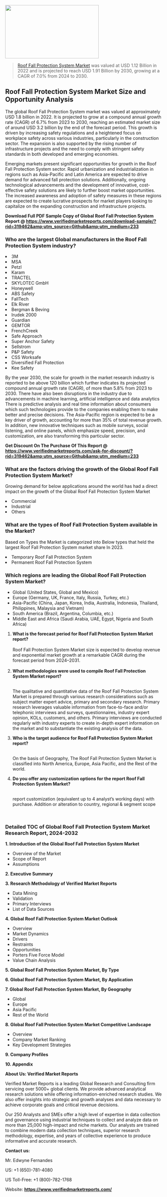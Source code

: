 <img src="https://ffe5etoiles.com/wp-content/uploads/2024/12/MST1-300x171.png" alt="" width="300" height="171" class="alignnone size-medium wp-image-20088" /><blockquote><p><p><a href="https://www.verifiedmarketreports.com/download-sample/?rid=319462&utm_source=Github&utm_medium=233" target="_blank">Roof Fall Protection System Market</a> was valued at USD 1.12 Billion in 2022 and is projected to reach USD 1.91 Billion by 2030, growing at a CAGR of 7.0% from 2024 to 2030.</p></blockquote><p><h2>Roof Fall Protection System Market Size and Opportunity Analysis</h2><p>The global Roof Fall Protection System market was valued at approximately USD 1.8 billion in 2022. It is projected to grow at a compound annual growth rate (CAGR) of 6.7% from 2023 to 2030, reaching an estimated market size of around USD 3.2 billion by the end of the forecast period. This growth is driven by increasing safety regulations and a heightened focus on workplace safety across various industries, particularly in the construction sector. The expansion is also supported by the rising number of infrastructure projects and the need to comply with stringent safety standards in both developed and emerging economies.</p><p>Emerging markets present significant opportunities for growth in the Roof Fall Protection System sector. Rapid urbanization and industrialization in regions such as Asia-Pacific and Latin America are expected to drive demand for advanced fall protection solutions. Additionally, ongoing technological advancements and the development of innovative, cost-effective safety solutions are likely to further boost market opportunities. The increased awareness and adoption of safety measures in these regions are expected to create lucrative prospects for market players looking to capitalize on the expanding construction and infrastructure projects.</p></p><p class=""><strong>Download Full PDF Sample Copy of Global Roof Fall Protection System Report @ <a href="https://www.verifiedmarketreports.com/download-sample/?rid=319462&amp;utm_source=Github&amp;utm_medium=233" target="_blank">https://www.verifiedmarketreports.com/download-sample/?rid=319462&amp;utm_source=Github&amp;utm_medium=233</a></strong></p><h3 id="" class="">Who are the largest Global manufacturers in the Roof Fall Protection System industry?</h3><p><li>3M</li><li> MSA</li><li> Petzl</li><li> Karam</li><li> TRACTEL</li><li> SKYLOTEC GmbH</li><li> Honeywell</li><li> ABS Safety</li><li> FallTech</li><li> Elk River</li><li> Bergman & Beving</li><li> Irudek 2000</li><li> Guardian</li><li> GEMTOR</li><li> FrenchCreek</li><li> Safe Approach</li><li> Super Anchor Safety</li><li> Sellstrom</li><li> P&P Safety</li><li> CSS Worksafe</li><li> Diversified Fall Protection</li><li> Kee Safety</li></p><div class=""><div class="" dir="" data-message-author-role="" data-message-id="" data-message-model-slug=""><div class=""><div class=""><div class=""><div class="" dir="" data-message-author-role="" data-message-id="" data-message-model-slug=""><div class=""><div class=""><p>By the year 2030, the scale for growth in the market research industry is reported to be above 120 billion which further indicates its projected compound annual growth rate (CAGR), of more than 5.8% from 2023 to 2030. There have also been disruptions in the industry due to advancements in machine learning, artificial intelligence and data analytics There is predictive analysis and real time information about consumers which such technologies provide to the companies enabling them to make better and precise decisions. The Asia-Pacific region is expected to be a key driver of growth, accounting for more than 35% of total revenue growth. In addition, new innovative techniques such as mobile surveys, social listening, and online panels, which emphasize speed, precision, and customization, are also transforming this particular sector.</p><p><strong>Get Discount On The Purchase Of This Report @&nbsp; <a href="https://www.verifiedmarketreports.com/ask-for-discount/?rid=319462&amp;utm_source=Github&amp;utm_medium=233" target="_blank">https://www.verifiedmarketreports.com/ask-for-discount/?rid=319462&amp;utm_source=Github&amp;utm_medium=233</a></strong></p></div></div></div></div></div></div></div></div><h3 id="" class="">What are the factors driving the growth of the Global Roof Fall Protection System Market?</h3><p id="" class="">Growing demand for below applications around the world has had a direct impact on the growth of the Global Roof Fall Protection System Market</p><p id="" class=""><li>Commercial</li><li> Industrial</li><li> Others</li></p><h3 id="" class="">What are the types of Roof Fall Protection System available in the Market?</h3><p id="" class="">Based on Types the Market is categorized into Below types that held the largest Roof Fall Protection System market share In 2023.</p><p id="" class=""><li>Temporary Roof Fall Protection System</li><li> Permanent Roof Fall Protection System</li></p><h3 id="" class="">Which regions are leading the Global Roof Fall Protection System Market?</h3><ul><li>Global (United States, Global and Mexico)</li><li>Europe (Germany, UK, France, Italy, Russia, Turkey, etc.)</li><li>Asia-Pacific (China, Japan, Korea, India, Australia, Indonesia, Thailand, Philippines, Malaysia and Vietnam)</li><li>South America (Brazil, Argentina, Columbia, etc.)</li><li>Middle East and Africa (Saudi Arabia, UAE, Egypt, Nigeria and South Africa)</li></ul><p><ol><li><strong>What is the forecast period for Roof Fall Protection System Market report?<br /></strong><br /><span data-sheets-root="1" data-sheets-value="{&quot;1&quot;:2,&quot;2&quot;:&quot;XXXX size is expected to develop revenue and exponential market growth at a remarkable CAGR during the forecast period from 2024&ndash;2030.&quot;}" data-sheets-userformat="{&quot;2&quot;:12674,&quot;4&quot;:{&quot;1&quot;:2,&quot;2&quot;:16776960},&quot;10&quot;:2,&quot;11&quot;:0,&quot;15&quot;:&quot;Arial&quot;,&quot;16&quot;:12}">Roof Fall Protection System Market size is expected to develop revenue and exponential market growth at a remarkable CAGR during the forecast period from 2024&ndash;2031.</span><br /><br /></li><li><strong>What methodologies were used to compile Roof Fall Protection System Market report?<br /><br /></strong><p>The qualitative and quantitative data of the&nbsp;Roof Fall Protection System Market is prepared through various research considerations such as subject matter expert advice, primary and secondary research. Primary research leverages valuable information from face-to-face and/or telephonic interviews and surveys, questionnaires, industry expert opinion, KOLs, customers, and others. Primary interviews are conducted regularly with industry experts to create in-depth expert information on the market and to substantiate the existing analysis of the data.&nbsp;</p></li><li><strong>Who is the target audience for Roof Fall Protection System Market report?<br /><br /></strong><p>On the basis of Geography, The&nbsp;Roof Fall Protection System Market is classified into North America, Europe, Asia Pacific, and the Rest of the world.</p></li><li><strong>Do you offer any customization options for the report Roof Fall Protection System Market?<br /><br /></strong><p>report customization (equivalent up to 4 analyst&rsquo;s working days) with purchase. Addition or alteration to country, regional &amp; segment scope</p><p>&nbsp;</p></li></ol></p><h3 id="" class="">Detailed TOC of Global Roof Fall Protection System Market Research Report, 2024-2032</h3><p id="" class=""><strong>1. Introduction of the Global Roof Fall Protection System Market</strong></p><ul><li>Overview of the Market</li><li>Scope of Report</li><li>Assumptions</li></ul><p id="" class=""><strong>2. Executive Summary</strong></p><p id="" class=""><strong>3. Research Methodology of&nbsp;Verified Market Reports</strong></p><ul><li>Data Mining</li><li>Validation</li><li>Primary Interviews</li><li>List of Data Sources</li></ul><p id="" class=""><strong>4. Global Roof Fall Protection System Market Outlook</strong></p><ul><li>Overview</li><li>Market Dynamics</li><li>Drivers</li><li>Restraints</li><li>Opportunities</li><li>Porters Five Force Model</li><li>Value Chain Analysis</li></ul><p id="" class=""><strong>5. Global Roof Fall Protection System Market, By&nbsp;Type</strong></p><p id="" class=""><strong>6. Global Roof Fall Protection System Market, By Application</strong></p><p id="" class=""><strong>7. Global Roof Fall Protection System Market, By Geography</strong></p><ul><li>Global</li><li>Europe</li><li>Asia Pacific</li><li>Rest of the World</li></ul><p id="" class=""><strong>8. Global Roof Fall Protection System Market Competitive Landscape</strong></p><ul><li>Overview</li><li>Company Market Ranking</li><li>Key Development Strategies</li></ul><p id="" class=""><strong>9. Company Profiles</strong></p><p id="" class=""><strong>10. Appendix</strong></p><p id="" class=""><strong>About Us: Verified Market Reports</strong></p><p id="" class="">Verified Market Reports is a leading Global Research and Consulting firm servicing over 5000+ global clients. We provide advanced analytical research solutions while offering information-enriched research studies. We also offer insights into strategic and growth analyses and data necessary to achieve corporate goals and critical revenue decisions.</p><p id="" class="">Our 250 Analysts and SMEs offer a high level of expertise in data collection and governance using industrial techniques to collect and analyze data on more than 25,000 high-impact and niche markets. Our analysts are trained to combine modern data collection techniques, superior research methodology, expertise, and years of collective experience to produce informative and accurate research.</p><p id="" class=""><strong>Contact us:</strong></p><p id="" class="">Mr. Edwyne Fernandes</p><p id="" class="">US: +1 (650)-781-4080</p><p id="" class="">US Toll-Free: +1 (800)-782-1768</p><p id="" class="">Website: <a target="" data-test-app-aware-link=""><strong>https://www.verifiedmarketreports.com/</strong></a></p>
